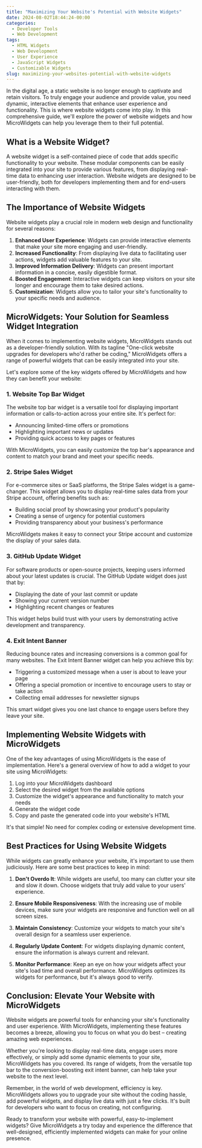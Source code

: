 ```yaml
---
title: "Maximizing Your Website's Potential with Website Widgets"
date: 2024-08-02T18:44:24-00:00
categories:
  - Developer Tools
  - Web Development
tags:
  - HTML Widgets
  - Web Development
  - User Experience
  - JavaScript Widgets
  - Customizable Widgets
slug: maximizing-your-websites-potential-with-website-widgets
---
```


In the digital age, a static website is no longer enough to captivate and retain visitors. To truly engage your audience and provide value, you need dynamic, interactive elements that enhance user experience and functionality. This is where website widgets come into play. In this comprehensive guide, we'll explore the power of website widgets and how MicroWidgets can help you leverage them to their full potential.

## What is a Website Widget?

A website widget is a self-contained piece of code that adds specific functionality to your website. These modular components can be easily integrated into your site to provide various features, from displaying real-time data to enhancing user interaction. Website widgets are designed to be user-friendly, both for developers implementing them and for end-users interacting with them.

## The Importance of Website Widgets

Website widgets play a crucial role in modern web design and functionality for several reasons:

1. **Enhanced User Experience**: Widgets can provide interactive elements that make your site more engaging and user-friendly.
2. **Increased Functionality**: From displaying live data to facilitating user actions, widgets add valuable features to your site.
3. **Improved Information Delivery**: Widgets can present important information in a concise, easily digestible format.
4. **Boosted Engagement**: Interactive widgets can keep visitors on your site longer and encourage them to take desired actions.
5. **Customization**: Widgets allow you to tailor your site's functionality to your specific needs and audience.

## MicroWidgets: Your Solution for Seamless Widget Integration

When it comes to implementing website widgets, MicroWidgets stands out as a developer-friendly solution. With its tagline "One-click website upgrades for developers who'd rather be coding," MicroWidgets offers a range of powerful widgets that can be easily integrated into your site.

Let's explore some of the key widgets offered by MicroWidgets and how they can benefit your website:

### 1. Website Top Bar Widget

The website top bar widget is a versatile tool for displaying important information or calls-to-action across your entire site. It's perfect for:

- Announcing limited-time offers or promotions
- Highlighting important news or updates
- Providing quick access to key pages or features

With MicroWidgets, you can easily customize the top bar's appearance and content to match your brand and meet your specific needs.

### 2. Stripe Sales Widget

For e-commerce sites or SaaS platforms, the Stripe Sales widget is a game-changer. This widget allows you to display real-time sales data from your Stripe account, offering benefits such as:

- Building social proof by showcasing your product's popularity
- Creating a sense of urgency for potential customers
- Providing transparency about your business's performance

MicroWidgets makes it easy to connect your Stripe account and customize the display of your sales data.

### 3. GitHub Update Widget

For software products or open-source projects, keeping users informed about your latest updates is crucial. The GitHub Update widget does just that by:

- Displaying the date of your last commit or update
- Showing your current version number
- Highlighting recent changes or features

This widget helps build trust with your users by demonstrating active development and transparency.

### 4. Exit Intent Banner

Reducing bounce rates and increasing conversions is a common goal for many websites. The Exit Intent Banner widget can help you achieve this by:

- Triggering a customized message when a user is about to leave your page
- Offering a special promotion or incentive to encourage users to stay or take action
- Collecting email addresses for newsletter signups

This smart widget gives you one last chance to engage users before they leave your site.

## Implementing Website Widgets with MicroWidgets

One of the key advantages of using MicroWidgets is the ease of implementation. Here's a general overview of how to add a widget to your site using MicroWidgets:

1. Log into your MicroWidgets dashboard
2. Select the desired widget from the available options
3. Customize the widget's appearance and functionality to match your needs
4. Generate the widget code
5. Copy and paste the generated code into your website's HTML

It's that simple! No need for complex coding or extensive development time.

## Best Practices for Using Website Widgets

While widgets can greatly enhance your website, it's important to use them judiciously. Here are some best practices to keep in mind:

1. **Don't Overdo It**: While widgets are useful, too many can clutter your site and slow it down. Choose widgets that truly add value to your users' experience.

2. **Ensure Mobile Responsiveness**: With the increasing use of mobile devices, make sure your widgets are responsive and function well on all screen sizes.

3. **Maintain Consistency**: Customize your widgets to match your site's overall design for a seamless user experience.

4. **Regularly Update Content**: For widgets displaying dynamic content, ensure the information is always current and relevant.

5. **Monitor Performance**: Keep an eye on how your widgets affect your site's load time and overall performance. MicroWidgets optimizes its widgets for performance, but it's always good to verify.

## Conclusion: Elevate Your Website with MicroWidgets

Website widgets are powerful tools for enhancing your site's functionality and user experience. With MicroWidgets, implementing these features becomes a breeze, allowing you to focus on what you do best – creating amazing web experiences.

Whether you're looking to display real-time data, engage users more effectively, or simply add some dynamic elements to your site, MicroWidgets has you covered. Its range of widgets, from the versatile top bar to the conversion-boosting exit intent banner, can help take your website to the next level.

Remember, in the world of web development, efficiency is key. MicroWidgets allows you to upgrade your site without the coding hassle, add powerful widgets, and display live data with just a few clicks. It's built for developers who want to focus on creating, not configuring.

Ready to transform your website with powerful, easy-to-implement widgets? Give MicroWidgets a try today and experience the difference that well-designed, efficiently implemented widgets can make for your online presence.